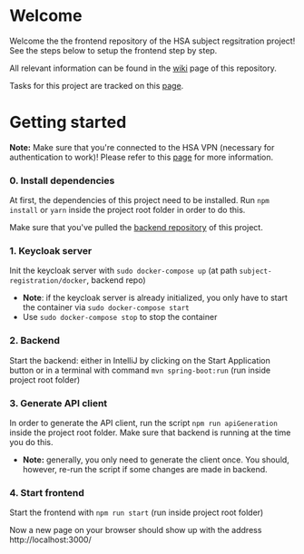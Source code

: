 # Welcome

Welcome the the frontend repository of the HSA subject regsitration project! See the steps below to setup the frontend step by step.

All relevant information can be found in the [wiki](https://github.com/hsa-projects/subject-registration-frontend/wiki) page of this repository.

Tasks for this project are tracked on this [page](https://github.com/hsa-projects/subject-registration-frontend/projects/1).

# Getting started

**Note:** Make sure that you're connected to the HSA VPN (necessary for authentication to work)! Please refer to this [page](https://www.hs-augsburg.de/en/IT-Services-Center-2/Network.html) for more information.

### 0. Install dependencies

At first, the dependencies of this project need to be installed. Run `npm install` or `yarn` inside the project root folder in order to do this.

Make sure that you've pulled the [backend repository](https://github.com/hsa-projects/subject-registration) of this project.

### 1. Keycloak server

Init the keycloak server with `sudo docker-compose up` (at path `subject-registration/docker`, backend repo)

 * **Note**: if the keycloak server is already initialized, you only have to start the container via `sudo docker-compose start`
 *  Use `sudo docker-compose stop` to stop the container

### 2. Backend

Start the backend: either in IntelliJ by clicking on the Start Application button or in a terminal with command `mvn spring-boot:run` (run inside project root folder)

### 3. Generate API client
In order to generate the API client, run the script `npm run apiGeneration` inside the project root folder. Make sure that backend is running at the time you do this.

* **Note:** generally, you only need to generate the client once. You should, however, re-run the script if some changes are made in backend.

### 4. Start frontend

Start the frontend with `npm run start` (run inside project root folder)

Now a new page on your browser should show up with the address http://localhost:3000/
